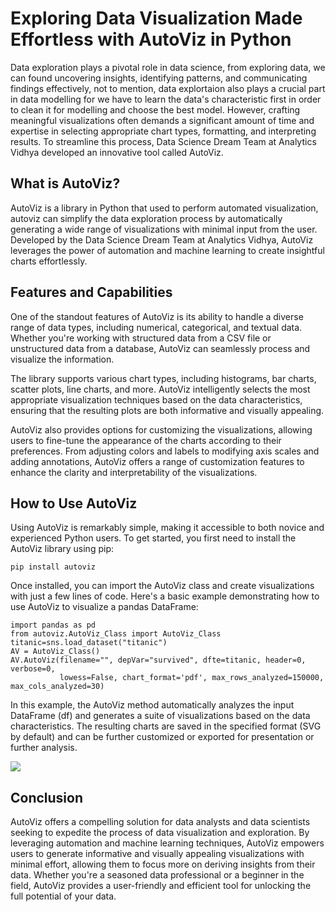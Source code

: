 # Exploring Data Visualization Made Effortless with AutoViz in Python

Data exploration plays a pivotal role in data science, from exploring data, we can found uncovering insights, identifying patterns, and communicating findings effectively, not to mention, data explortaion also plays a crucial part in data modelling for we have to learn the data's characteristic first in order to clean it for modelling and choose the best model. However, crafting meaningful visualizations often demands a significant amount of time and expertise in selecting appropriate chart types, formatting, and interpreting results. To streamline this process, Data Science Dream Team at Analytics Vidhya developed an innovative tool called AutoViz.

## What is AutoViz?

AutoViz is a library in Python that used to perform automated visualization, autoviz can simplify the data exploration process by automatically generating a wide range of visualizations with minimal input from the user. Developed by the Data Science Dream Team at Analytics Vidhya, AutoViz leverages the power of automation and machine learning to create insightful charts effortlessly.

## Features and Capabilities

One of the standout features of AutoViz is its ability to handle a diverse range of data types, including numerical, categorical, and textual data. Whether you're working with structured data from a CSV file or unstructured data from a database, AutoViz can seamlessly process and visualize the information.

The library supports various chart types, including histograms, bar charts, scatter plots, line charts, and more. AutoViz intelligently selects the most appropriate visualization techniques based on the data characteristics, ensuring that the resulting plots are both informative and visually appealing.

AutoViz also provides options for customizing the visualizations, allowing users to fine-tune the appearance of the charts according to their preferences. From adjusting colors and labels to modifying axis scales and adding annotations, AutoViz offers a range of customization features to enhance the clarity and interpretability of the visualizations.

## How to Use AutoViz

Using AutoViz is remarkably simple, making it accessible to both novice and experienced Python users. To get started, you first need to install the AutoViz library using pip:

    pip install autoviz

Once installed, you can import the AutoViz class and create visualizations with just a few lines of code. Here's a basic example demonstrating how to use AutoViz to visualize a pandas DataFrame:

    import pandas as pd
    from autoviz.AutoViz_Class import AutoViz_Class
    titanic=sns.load_dataset("titanic")
    AV = AutoViz_Class()
    AV.AutoViz(filename="", depVar="survived", dfte=titanic, header=0, verbose=0,
               lowess=False, chart_format='pdf', max_rows_analyzed=150000, max_cols_analyzed=30)

In this example, the AutoViz method automatically analyzes the input DataFrame (df) and generates a suite of visualizations based on the data characteristics. The resulting charts are saved in the specified format (SVG by default) and can be further customized or exported for presentation or further analysis.



![](https://github.com/bintangrizqikhairullah/Automated_Exploratory_Data_Analysis_in_Python_using_AutoViz/blob/main/artikel_gif.gif)




## Conclusion

AutoViz offers a compelling solution for data analysts and data scientists seeking to expedite the process of data visualization and exploration. By leveraging automation and machine learning techniques, AutoViz empowers users to generate informative and visually appealing visualizations with minimal effort, allowing them to focus more on deriving insights from their data. Whether you're a seasoned data professional or a beginner in the field, AutoViz provides a user-friendly and efficient tool for unlocking the full potential of your data.
